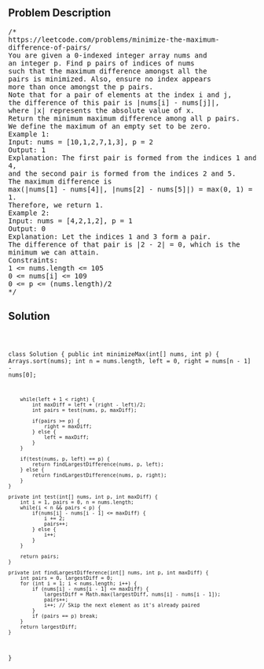 <!--
<style>
  body { font-family: Arial, sans-serif; }
  .container { max-width: 100%; margin: 0 auto; padding: 10px; }
  .comment-block { max-width: 30%; background-color: #f9f9f9; padding: 10px; border-left: 5px solid #ccc; overflow-wrap: break-word; white-space: pre-wrap; }
  .code-block { background-color: #f4f4f4; padding: 10px; border: 1px solid #ddd; overflow-wrap: break-word; white-space: pre-wrap; }
</style>
-->

<div class='container'>
<h2>Problem Description</h2>
<div class='comment-block'>
<pre>
/*
https://leetcode.com/problems/minimize-the-maximum-
difference-of-pairs/
You are given a 0-indexed integer array nums and
an integer p. Find p pairs of indices of nums
such that the maximum difference amongst all the
pairs is minimized. Also, ensure no index appears
more than once amongst the p pairs.
Note that for a pair of elements at the index i and j,
the difference of this pair is |nums[i] - nums[j]|,
where |x| represents the absolute value of x.
Return the minimum maximum difference among all p pairs.
We define the maximum of an empty set to be zero.
Example 1:
Input: nums = [10,1,2,7,1,3], p = 2
Output: 1
Explanation: The first pair is formed from the indices 1 and
4,
and the second pair is formed from the indices 2 and 5.
The maximum difference is
max(|nums[1] - nums[4]|, |nums[2] - nums[5]|) = max(0, 1) =
1.
Therefore, we return 1.
Example 2:
Input: nums = [4,2,1,2], p = 1
Output: 0
Explanation: Let the indices 1 and 3 form a pair.
The difference of that pair is |2 - 2| = 0, which is the
minimum we can attain.
Constraints:
1 <= nums.length <= 105
0 <= nums[i] <= 109
0 <= p <= (nums.length)/2
*/
</pre>
</div>

<h2>Solution</h2>
<div class='code-block'>
<pre><code class='language-java'>


class Solution {
    public int minimizeMax(int[] nums, int p) {
        Arrays.sort(nums);
        int n = nums.length, left = 0, right = nums[n - 1] - nums[0];

        while(left + 1 < right) {
            int maxDiff = left + (right - left)/2;
            int pairs = test(nums, p, maxDiff);

            if(pairs >= p) {
                right = maxDiff;
            } else {
                left = maxDiff;
            } 
        }

        if(test(nums, p, left) == p) {
            return findLargestDifference(nums, p, left);
        } else {
            return findLargestDifference(nums, p, right);
        }      
    }

    private int test(int[] nums, int p, int maxDiff) {
        int i = 1, pairs = 0, n = nums.length;
        while(i < n && pairs < p) {
            if(nums[i] - nums[i - 1] <= maxDiff) {
                i += 2;
                pairs++;
            } else {
                i++;
            }
        }

        return pairs;
    }

    private int findLargestDifference(int[] nums, int p, int maxDiff) {
        int pairs = 0, largestDiff = 0;
        for (int i = 1; i < nums.length; i++) {
            if (nums[i] - nums[i - 1] <= maxDiff) {
                largestDiff = Math.max(largestDiff, nums[i] - nums[i - 1]);
                pairs++;
                i++; // Skip the next element as it's already paired
            }
            if (pairs == p) break;
        }
        return largestDiff;
    }
}</code></pre>
</div>
</div>

